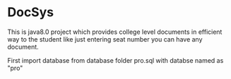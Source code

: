 # DocSys
This is java8.0 project which provides college level documents in efficient way to the student like just entering seat number you can have any document.


First import database from database folder pro.sql with databse named as "pro"
